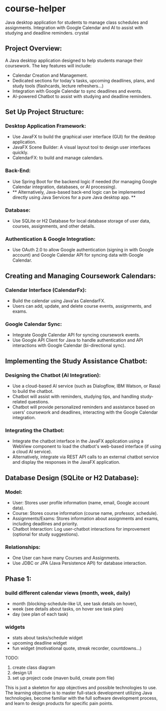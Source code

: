 # course-helper
Java desktop application for students to manage class schedules and assignments. Integration with Google Calendar and AI to assist with studying and deadline reminders.
crystal

## Project Overview:
A Java desktop application designed to help students manage their coursework. The key features will include:

- Calendar Creation and Management.
- Dedicated sections for today's tasks, upcoming deadlines, plans, and study tools (flashcards, lecture refreshers...)
- Integration with Google Calendar to sync deadlines and events.
- AI-powered Chatbot to assist with studying and deadline reminders.

## Set Up Project Structure:

### Desktop Application Framework:
- Use JavaFX to build the graphical user interface (GUI) for the desktop application.
- JavaFX Scene Builder: A visual layout tool to design user interfaces quickly.
- CalendarFX: to build and manage calendars. 

### Back-End:
- Use Spring Boot for the backend logic if needed (for managing Google Calendar integration, databases, or AI processing).
- ** Alternatively, Java-based back-end logic can be implemented directly using Java Services for a pure Java desktop app. **


### Database:
- Use SQLite or H2 Database for local database storage of user data, courses, assignments, and other details.

### Authentication & Google Integration:
- Use OAuth 2.0 to allow Google authentication (signing in with Google account) and Google Calendar API for syncing data with Google Calendar.


## Creating and Managing Coursework Calendars:

### Calendar Interface (CalendarFx):
- Build the calendar using Java'as CalendarFX.
- Users can add, update, and delete course events, assignments, and exams.

### Google Calendar Sync:
- Integrate Google Calendar API for syncing coursework events.
- Use Google API Client for Java to handle authentication and API interactions with Google Calendar (bi-directional sync).



## Implementing the Study Assistance Chatbot:

### Designing the Chatbot (AI Integration):
- Use a cloud-based AI service (such as Dialogflow, IBM Watson, or Rasa) to build the chatbot.
- Chatbot will assist with reminders, studying tips, and handling study-related questions.
- Chatbot will provide personalized reminders and assistance based on users' coursework and deadlines, interacting with the Google Calendar integration.

### Integrating the Chatbot:
- Integrate the chatbot interface in the JavaFX application using a WebView component to load the chatbot's web-based interface (if using a cloud AI service).
- Alternatively, integrate via REST API calls to an external chatbot service and display the responses in the JavaFX application.


## Database Design (SQLite or H2 Database):

### Model:
- User: Stores user profile information (name, email, Google account data).
- Course: Stores course information (course name, professor, schedule).
- Assignments/Exams: Stores information about assignments and exams, including deadlines and priority.
- Chatbot Interaction: Log user-chatbot interactions for improvement (optional for study suggestions).

### Relationships:
- One User can have many Courses and Assignments.
- Use JDBC or JPA (Java Persistence API) for database interaction.


## Phase 1: 

### build different calendar views (month, week, daily) 
- month (blocking-schedule-like UI, see task details on hover), 
- week (see details about tasks, on hover see task plan)
- day (see plan of each task)

### widgets
- stats about tasks/schedule widget
- upcoming deadline widget
- fun widget (motivational quote, streak recorder, countdowns...)



TODO: 
1. create class diagram
2. design UI
3. set up project code (maven build, create pom file)



This is just a skeleton for app objectives and possible technologies to use. The learning objective is to master full-stack development utilizing Java technologies, become familiar with the full software development process, and learn to design products for specific pain points. 

